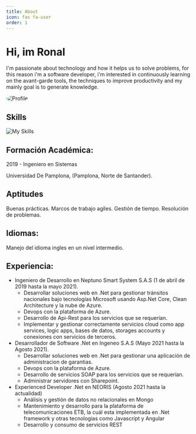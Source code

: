 ```yaml
---
title: About
icon: fas fa-user
order: 1
---
```


# Hi, im Ronal

I'm passionate about technology and how it helps us to solve problems, for this reason i'm a software developer, i'm interested in continuously learning on the avant-garde tools, the techniques to improve productivity and my mainly goal is to generate knowledge.

<img style="border-radius: 50%;" src="https://secure.gravatar.com/userimage/176784774/0b4be8a8752feb4cad43c7f0409b9d9e?size=400" alt="Profile">


## Skills

![My Skills](https://skillicons.dev/icons?i=cs,dotnet,azure,docker,git,github,bootstrap,js,html,css,mongodb,visualstudio)

## Formación Académica:

2019 - Ingeniero en Sistemas

Universidad De Pamplona, (Pamplona, Norte de Santander).

## Aptitudes

Buenas prácticas.
Marcos de trabajo agiles.
Gestión de tiempo.
Resolución de problemas.

## Idiomas:

Manejo del idioma ingles en un nivel intermedio.

## Experiencia: 

* Ingeniero de Desarrollo en Neptuno Smart System S.A.S (1 de abril de 2019 hasta la mayo 2021).
    * Desarrollar soluciones web en .Net para gestionar tránsitos nacionales bajo tecnologías Microsoft usando Asp.Net Core, Clean Architecture y la nube de Azure.
    * Devops con la plataforma de Azure.
    * Desarrollo de Api-Rest para los servicios que se requerían.
    * Implementar y gestionar correctamente servicios cloud como app services, logic apps, bases de datos, storages accounts y conexiones con servicios de terceros.
* Desarrollador de Software .Net en Ingeneo S.A.S (Mayo 2021 hasta la Agosto 2021).
    * Desarrollar soluciones web en .Net para gestionar una aplicación de administracion de garantias.
    * Devops con la plataforma de Azure.
    * Desarrollo de servicios SOAP para los servicios que se requerían.
    * Administrar servidores con Sharepoint.
* Experienced Developer .Net en NEORIS (Agosto 2021 hasta la actualidad)
    * Análisis y gestión de datos no relacionales en Mongo
    * Mantenimiento y desarrollo para la plataforma de telecomunicaciones ETB, la cuál esta implementada en .Net framework y otras tecnologias como Javascript y Angular
    * Desarrollo y consumo de servicios REST
